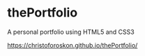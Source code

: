 # thePortfolio
A personal portfolio using HTML5 and CSS3

https://christoforoskon.github.io/thePortfolio/
